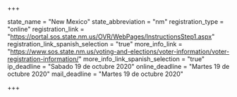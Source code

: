 +++

state_name = "New Mexico"
state_abbreviation = "nm"
registration_type = "online"
registration_link = "https://portal.sos.state.nm.us/OVR/WebPages/InstructionsStep1.aspx"
registration_link_spanish_selection = "true"
more_info_link = "https://www.sos.state.nm.us/voting-and-elections/voter-information/voter-registration-information/"
more_info_link_spanish_selection = "true"
ip_deadline = "Sabado 19 de octubre 2020"
online_deadline = "Martes 19 de octubre 2020"
mail_deadline = "Martes 19 de octubre 2020"

+++